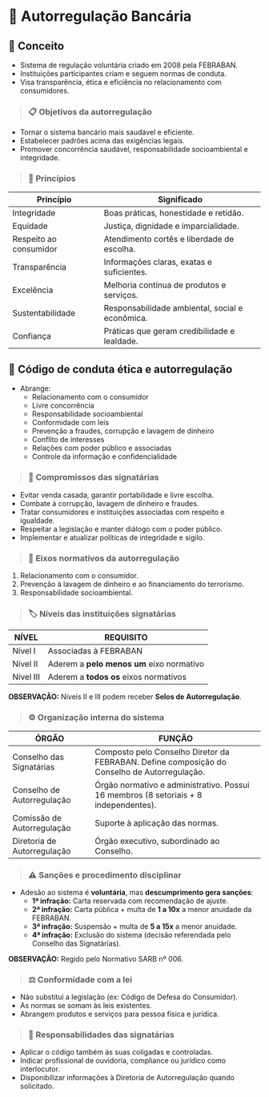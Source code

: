 # 🏦 Autorregulação Bancária 

## 📌 Conceito
- Sistema de regulação voluntária criado em 2008 pela FEBRABAN.
- Instituições participantes criam e seguem normas de conduta.
- Visa transparência, ética e eficiência no relacionamento com consumidores.

> ### 📋 Objetivos da autorregulação
- Tornar o sistema bancário mais saudável e eficiente.
- Estabelecer padrões acima das exigências legais.
- Promover concorrência saudável, responsabilidade socioambiental e integridade.

> ### 🧱 Princípios

| Princípio              | Significado                                     |
|------------------------|-------------------------------------------------|
| Integridade            | Boas práticas, honestidade e retidão.           |
| Equidade               | Justiça, dignidade e imparcialidade.            |
| Respeito ao consumidor | Atendimento cortês e liberdade de escolha.      |
| Transparência          | Informações claras, exatas e suficientes.       |
| Excelência             | Melhoria contínua de produtos e serviços.       |
| Sustentabilidade       | Responsabilidade ambiental, social e econômica. |
| Confiança              | Práticas que geram credibilidade e lealdade.    |

## 📑 Código de conduta ética e autorregulação
- Abrange:
  - Relacionamento com o consumidor
  - Livre concorrência
  - Responsabilidade socioambiental
  - Conformidade com leis
  - Prevenção a fraudes, corrupção e lavagem de dinheiro
  - Conflito de interesses
  - Relações com poder público e associadas
  - Controle da informação e confidencialidade

> ### 🧭 Compromissos das signatárias
- Evitar venda casada, garantir portabilidade e livre escolha.
- Combate à corrupção, lavagem de dinheiro e fraudes.
- Tratar consumidores e instituições associadas com respeito e igualdade.
- Respeitar a legislação e manter diálogo com o poder público.
- Implementar e atualizar políticas de integridade e sigilo.

> ### 🧮 Eixos normativos da autorregulação
1. Relacionamento com o consumidor.
2. Prevenção à lavagem de dinheiro e ao financiamento do terrorismo.
3. Responsabilidade socioambiental.

> ### 🏷️ Níveis das instituições signatárias

| NÍVEL     | REQUISITO                                 |
|-----------|-------------------------------------------|
| Nível I   | Associadas à FEBRABAN                     |
| Nível II  | Aderem a **pelo menos um** eixo normativo |
| Nível III | Aderem a **todos os** eixos normativos    |

**OBSERVAÇÃO:** Níveis II e III podem receber **Selos de Autorregulação**.

> ### ⚙️ Organização interna do sistema

| ÓRGÃO                       | FUNÇÃO                                                                                       |
|-----------------------------|----------------------------------------------------------------------------------------------|
| Conselho das Signatárias    | Composto pelo Conselho Diretor da FEBRABAN. Define composição do Conselho de Autorregulação. |
| Conselho de Autorregulação  | Órgão normativo e administrativo. Possui 16 membros (8 setoriais + 8 independentes).         |
| Comissão de Autorregulação  | Suporte à aplicação das normas.                                                              |
| Diretoria de Autorregulação | Órgão executivo, subordinado ao Conselho.                                                    |

> ### ⚠️ Sanções e procedimento disciplinar
- Adesão ao sistema é **voluntária**, mas **descumprimento gera sanções**:
  - **1ª infração:** Carta reservada com recomendação de ajuste.
  - **2ª infração:** Carta pública + multa de **1 a 10x** a menor anuidade da FEBRABAN.
  - **3ª infração:** Suspensão + multa de **5 a 15x** a menor anuidade.
  - **4ª infração:** Exclusão do sistema (decisão referendada pelo Conselho das Signatárias).

**OBSERVAÇÃO:** Regido pelo Normativo SARB nº 006.

> ### ⚖️ Conformidade com a lei
- Não substitui a legislação (ex: Código de Defesa do Consumidor).
- As normas se somam às leis existentes.
- Abrangem produtos e serviços para pessoa física e jurídica.

> ### 📌 Responsabilidades das signatárias
- Aplicar o código também às suas coligadas e controladas.
- Indicar profissional de ouvidoria, compliance ou jurídico como interlocutor.
- Disponibilizar informações à Diretoria de Autorregulação quando solicitado.

